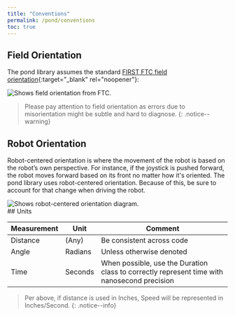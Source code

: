 ```yaml
---
title: "Conventions"
permalink: /pond/conventions
toc: true
---
```

## Field Orientation

The pond library assumes the standard [FIRST FTC field orientation](https://ftc-docs.firstinspires.org/en/latest/game_specific_resources/field_coordinate_system/field-coordinate-system.html#square-field){:target="_blank" rel="noopener"}:

<img src="/images/pond/pond-ftc-field-orientation.png" style="display: block; margin: 0 auto;" alt="Shows field orientation from FTC." />

> Please pay attention to field orientation as errors due to misorientation might be subtle and hard to diagnose.
{: .notice--warning}

## Robot Orientation

Robot-centered orientation is where the movement of the robot is based on the robot’s own perspective. For instance, if the joystick is pushed forward, the robot moves forward based on its front no matter how it's oriented.
The pond library uses robot-centered orientation. Because of this, be sure to account for that change when driving the robot.

<img src="/images/pond/robot-centered-orientation-diagram.png" style="display: block; margin: 0 auto;" alt="Shows robot-centered orientation diagram." />
## Units

| Measurement | Unit    | Comment                                                                                     |
| ----------- | ------- | ------------------------------------------------------------------------------------------- |
| Distance    | (Any)   | Be consistent across code                                                                   |
| Angle       | Radians | Unless otherwise denoted                                                                    |
| Time        | Seconds | When possible, use the Duration class to correctly represent time with nanosecond precision |

> Per above, if distance is used in Inches, Speed will be represented in Inches/Second.
{: .notice--info}
